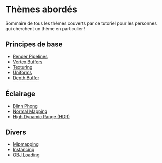 # Thèmes abordés

Sommaire de tous les thèmes couverts par ce tutoriel pour les personnes
qui cherchent un thème en particulier !

## Principes de base

- [Render Pipelines](/beginner/tutorial3-pipeline)
- [Vertex Buffers](/beginner/tutorial4-buffer)
- [Texturing](/beginner/tutorial5-textures)
- [Uniforms](/beginner/tutorial6-uniforms)
- [Depth Buffer](/beginner/tutorial8-depth)

## Éclairage

- [Blinn Phong](/intermediate/tutorial10-lighting)
- [Normal Mapping](/intermediate/tutorial11-normals)
- [High Dynamic Range (HDR)](/intermediate/tutorial13-hdr)

## Divers

- [Mipmapping](/todo)
- [Instancing](/beginner/tutorial7-instancing)
- [OBJ Loading](/beginner/tutorial9-models)
